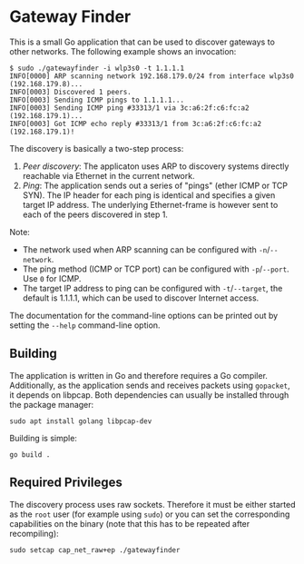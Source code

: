 # Gateway Finder

This is a small Go application that can be used to discover gateways to other
networks. The following example shows an invocation:

```shell-session
$ sudo ./gatewayfinder -i wlp3s0 -t 1.1.1.1
INFO[0000] ARP scanning network 192.168.179.0/24 from interface wlp3s0 (192.168.179.8)... 
INFO[0003] Discovered 1 peers.                          
INFO[0003] Sending ICMP pings to 1.1.1.1...             
INFO[0003] Sending ICMP ping #33313/1 via 3c:a6:2f:c6:fc:a2 (192.168.179.1)... 
INFO[0003] Got ICMP echo reply #33313/1 from 3c:a6:2f:c6:fc:a2 (192.168.179.1)!
``` 

The discovery is basically a two-step process:
1. *Peer discovery*: The applicaton uses ARP to discovery systems directly
   reachable via Ethernet in the current network.
2. *Ping*: The application sends out a series of "pings" (ether ICMP or TCP
   SYN). The IP header for each ping is identical and specifies a given target
   IP address. The underlying Ethernet-frame is however sent to each of the
   peers discovered in step 1.

Note:
 * The network used when ARP scanning can be configured with `-n`/`--network`.
 * The ping method (ICMP or TCP port) can be configured with `-p`/`--port`. Use `0` for ICMP.
 * The target IP address to ping can be configured with `-t`/`--target`, the
   default is 1.1.1.1, which can be used to discover Internet access.

The documentation for the command-line options can be printed out by setting the
`--help` command-line option.

## Building

The application is written in Go and therefore requires a Go compiler.
Additionally, as the application sends and receives packets using `gopacket`, it
depends on libpcap. Both dependencies can usually be installed through the
package manager:

```
sudo apt install golang libpcap-dev
``` 

Building is simple:
```
go build .
```

## Required Privileges

The discovery process uses raw sockets. Therefore it must be either started as
the `root` user (for example using `sudo`) or you can set the corresponding
capabilities on the binary (note that this has to be repeated after
recompiling):

```
sudo setcap cap_net_raw+ep ./gatewayfinder
```